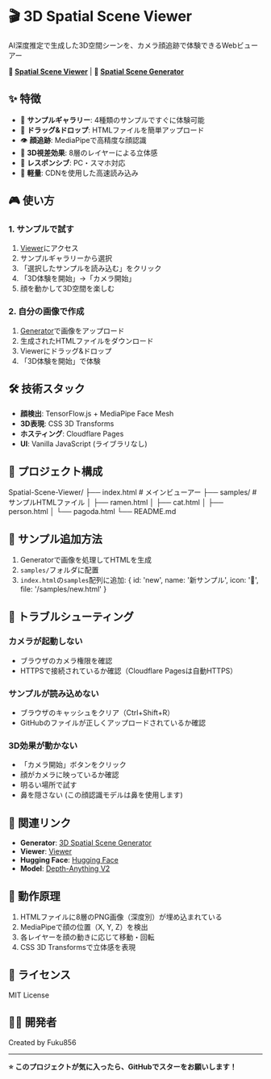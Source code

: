 # 🎬 3D Spatial Scene Viewer

AI深度推定で生成した3D空間シーンを、カメラ顔追跡で体験できるWebビューアー


**🚀 [Spatial Scene Viewer](https://spatial-scene-viewer.pages.dev)** | **📖 [Spatial Scene Generator](https://huggingface.co/spaces/Ryo563/spatial-scene-generator)**


## ✨ 特徴

- 🎯 **サンプルギャラリー**: 4種類のサンプルですぐに体験可能
- 📁 **ドラッグ&ドロップ**: HTMLファイルを簡単アップロード
- 👁️ **顔追跡**: MediaPipeで高精度な顔認識
- 🎨 **3D視差効果**: 8層のレイヤーによる立体感
- 📱 **レスポンシブ**: PC・スマホ対応
- 🚀 **軽量**: CDNを使用した高速読み込み

## 🎮 使い方

### 1. サンプルで試す
1. [Viewer](https://spatial-scene-viewer.pages.dev)にアクセス
2. サンプルギャラリーから選択
3. 「選択したサンプルを読み込む」をクリック
4. 「3D体験を開始」→「カメラ開始」
5. 顔を動かして3D空間を楽しむ

### 2. 自分の画像で作成
1. [Generator](https://huggingface.co/spaces/Ryo563/spatial-scene-generator)で画像をアップロード
2. 生成されたHTMLファイルをダウンロード
3. Viewerにドラッグ&ドロップ
4. 「3D体験を開始」で体験

## 🛠️ 技術スタック

- **顔検出**: TensorFlow.js + MediaPipe Face Mesh
- **3D表現**: CSS 3D Transforms
- **ホスティング**: Cloudflare Pages
- **UI**: Vanilla JavaScript (ライブラリなし)

## 📂 プロジェクト構成

Spatial-Scene-Viewer/
├── index.html # メインビューアー
├── samples/ # サンプルHTMLファイル
│ ├── ramen.html
│ ├── cat.html
│ ├── person.html
│ └── pagoda.html
└── README.md


## 📝 サンプル追加方法

1. Generatorで画像を処理してHTMLを生成
2. `samples/`フォルダに配置
3. `index.html`の`samples`配列に追加:
{ id: 'new', name: '新サンプル', icon: '🎨', file: '/samples/new.html' }


## 🐛 トラブルシューティング

### カメラが起動しない
- ブラウザのカメラ権限を確認
- HTTPSで接続されているか確認（Cloudflare Pagesは自動HTTPS）

### サンプルが読み込めない
- ブラウザのキャッシュをクリア（Ctrl+Shift+R）
- GitHubのファイルが正しくアップロードされているか確認

### 3D効果が動かない
- 「カメラ開始」ボタンをクリック
- 顔がカメラに映っているか確認
- 明るい場所で試す
- 鼻を隠さない (この顔認識モデルは鼻を使用します)

## 🔗 関連リンク

- **Generator**: [3D Spatial Scene Generator](https://huggingface.co/spaces/Ryo563/spatial-scene-generator)
- **Viewer**: [Viewer](https://spatial-scene-viewer.pages.dev)
- **Hugging Face**: [Hugging Face](https://huggingface.co/spaces/Ryo563/spatial-scene-generator/tree/main)
- **Model**: [Depth-Anything V2](https://huggingface.co/depth-anything/Depth-Anything-V2-Small-hf)

## 🎯 動作原理

1. HTMLファイルに8層のPNG画像（深度別）が埋め込まれている
2. MediaPipeで顔の位置（X, Y, Z）を検出
3. 各レイヤーを顔の動きに応じて移動・回転
4. CSS 3D Transformsで立体感を表現

## 📄 ライセンス

MIT License

## 👨‍💻 開発者

Created by Fuku856

---

**⭐ このプロジェクトが気に入ったら、GitHubでスターをお願いします！**
